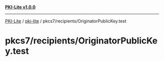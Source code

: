 [**PKI-Lite v1.0.0**](../../../../README.md)

---

[PKI-Lite](../../../../README.md) / [pki-lite](../../../README.md) / pkcs7/recipients/OriginatorPublicKey.test

# pkcs7/recipients/OriginatorPublicKey.test
